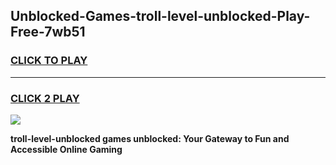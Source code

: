
## Unblocked-Games-troll-level-unblocked-Play-Free-7wb51
<h3>
<a href="https://premium76.site?title=troll-level-unblocked&ref=10A">CLICK TO PLAY</a></h3>
<hr>

<h3>
<a href="https://premium76.site?title=troll-level-unblocked&ref=10A">CLICK 2 PLAY</a>
  
</h3>

<a href="https://premium76.site?title=troll-level-unblocked&ref=10A"><img src="https://clearcache.store/games.png"></a>


**troll-level-unblocked games unblocked: Your Gateway to Fun and Accessible Online Gaming**
